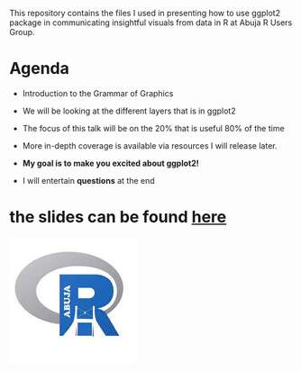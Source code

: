 This repository contains the files I used in presenting how to use ggplot2 package in communicating insightful visuals from data in R at Abuja R Users Group.




# **Agenda**

- Introduction to the Grammar of Graphics

- We will be looking at the different layers that is in ggplot2

- The focus of this talk will be on the 20% that is useful 80% of the time

- More in-depth coverage is available via resources I will release later.
  
- **My goal is to make you excited about ggplot2!**


- I will entertain **questions** at the end



# the slides can be found [**here**](https://bb1464.github.io/R-Ladies-Abuja/)





![](img/LOGO.jfif)


